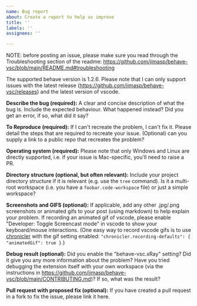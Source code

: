 ```yaml
---
name: Bug report
about: Create a report to help us improve
title: ''
labels: ''
assignees: ''

---
```


NOTE: before posting an issue, please make sure you read through the Troubleshooting section of the readme: <https://github.com/jimasp/behave-vsc/blob/main/README.md#troubleshooting>

The supported behave version is 1.2.6.
Please note that I can only support issues with the latest release (<https://github.com/jimasp/behave-vsc/releases>) and the latest version of vscode.

**Describe the bug (required):**
A clear and concise description of what the bug is.
Include the expected behaviour.
What happened instead? Did you get an error, if so, what did it say?

**To Reproduce (required):**
If I can't recreate the problem, I can't fix it.
Please detail the steps that are required to recreate your issue.
(Optional) can you supply a link to a public repo that recreates the problem?

**Operating system (required):**
Please note that only Windows and Linux are directly supported, i.e. if your issue is Mac-specific, you'll need to raise a PR.

**Directory structure (optional, but often relevant):**
Include your project directory structure if it is relevant (e.g. use the `tree` command).
Is it a multi-root workspace (i.e. you have a `foobar.code-workspace` file) or just a simple workspace?

**Screenshots and GIFS (optional):**
If applicable, add any other .jpg/.png screenshots or animated gifs to your post (using markdown) to help explain your problem.
If recording an animated gif of vscode, please enable "Developer: Toggle Screencast mode" in vscode to show your keyboard/mouse interactions.
(One easy way to record vscode gifs is to use [chronicler](https://marketplace.visualstudio.com/items?itemName=arcsine.chronicler) with the gif setting enabled: `"chronicler.recording-defaults": { "animatedGif": true }`.)

**Debug result (optional):**
Did you enable the "behave-vsc.xRay" setting? Did it give you any more information about the problem?
Have you tried debugging the extension itself with your own workspace (via the instructions in <https://github.com/jimasp/behave-vsc/blob/main/CONTRIBUTING.md>)?
If so, what was the result?

**Pull request with proposed fix (optional):**
If you have created a pull request in a fork to fix the issue, please link it here.
